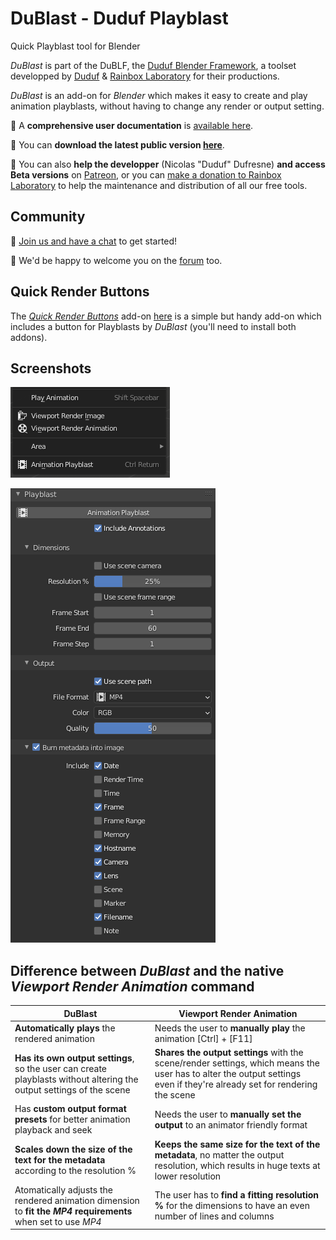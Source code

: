 # DuBlast - Duduf Playblast

Quick Playblast tool for Blender

*DuBlast* is part of the DuBLF, the [Duduf Blender Framework](https://rainboxlab.org/tag/blender/), a toolset developped by [Duduf](https://duduf.com) & [Rainbox Laboratory](https://rainboxlab.org) for their productions.

*DuBlast* is an add-on for *Blender* which makes it easy to create and play animation playblasts, without having to change any render or output setting.

📖 A **comprehensive user documentation** is [available here](https://dublast-docs.rainboxlab.org).

🎥 You can **download the latest public version [here](https://rainboxlab.org/tools/dublast/)**.

📣 You can also **help the developper** (Nicolas "Duduf" Dufresne) **and access Beta versions** on [Patreon](https://patreon.com/duduf), or you can [make a donation to Rainbox Laboratory](https://rainboxlab.org/about/donate/) to help the maintenance and distribution of all our free tools.

## Community

🚀 [Join us and have a chat](http://chat.rainboxlab.org) to get started!

🤗 We'd be happy to welcome you on the [forum](https://forum.rainboxlab.org) too.

## Quick Render Buttons

The [_Quick Render Buttons_](https://github.com/Thane5/quickrenderbuttons) add-on [here](https://github.com/Thane5/quickrenderbuttons) is a simple but handy add-on which includes a button for Playblasts by _DuBlast_ (you'll need to install both addons).

## Screenshots

![Menu](https://github.com/Rainbox-dev/DuBLF_DuBlast/raw/master/docs/img/menu.png)

![Settings](https://github.com/Rainbox-dev/DuBLF_DuBlast/raw/master/docs/img/settings.png)

## Difference between *DuBlast* and the native *Viewport Render Animation* command

|DuBlast|Viewport Render Animation|
|---------|---------------------------|
|**Automatically plays** the rendered animation|Needs the user to **manually play** the animation [Ctrl] + [F11]|
|**Has its own output settings**, so the user can create playblasts without altering the output settings of the scene|**Shares the output settings** with the scene/render settings, which means the user has to alter the output settings even if they're already set for rendering the scene|
|Has **custom output format presets** for better animation playback and seek|Needs the user to **manually set the output** to an animator friendly format|
|**Scales down the size of the text for the metadata** according to the resolution %|**Keeps the same size for the text of the metadata**, no matter the output resolution, which results in huge texts at lower resolution|
|Atomatically adjusts the rendered animation dimension to **fit the *MP4* requirements** when set to use *MP4*|The user has to **find a fitting resolution %** for the dimensions to have an even number of lines and columns|
